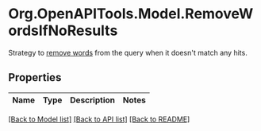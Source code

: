 # Org.OpenAPITools.Model.RemoveWordsIfNoResults
Strategy to [remove words](https://www.algolia.com/doc/guides/managing-results/optimize-search-results/empty-or-insufficient-results/in-depth/why-use-remove-words-if-no-results/) from the query when it doesn't match any hits.

## Properties

Name | Type | Description | Notes
------------ | ------------- | ------------- | -------------

[[Back to Model list]](../README.md#documentation-for-models) [[Back to API list]](../README.md#documentation-for-api-endpoints) [[Back to README]](../README.md)

